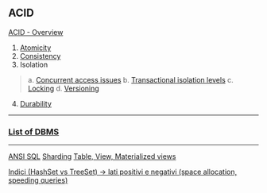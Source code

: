 ## ACID

[ACID - Overview](ACID.md)
1. [Atomicity](Atomicity/README.md)
2. [Consistency](Consistency/README.md)
3. Isolation
> a. [Concurrent access issues](Isolation%20Concurrent%20access%20issues.md)
> b. [Transactional isolation levels](Isolation%20Transactional%20isolation%20levels.md)
> c. [Locking](Isolation%20Locking.md)
> d. [Versioning](Isolation%20Versioning.md)
4. [Durability](Durability.md)

---
### [List of DBMS](DBMS/README.md)

---

[ANSI SQL](ANSI%20SQL)
[Sharding](Sharding.md)
[Table, View, Materialized views](Table,%20View,%20Materialized%20views.md)

[Indici (HashSet vs TreeSet) → lati positivi e negativi (space allocation, speeding queries)](Indici%20(HashSet%20vs%20TreeSet)%20→%20lati%20positivi%20e%20nega.md)